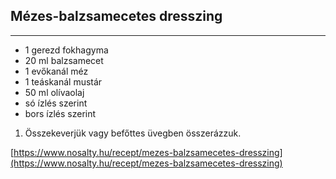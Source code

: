 ## Mézes-balzsamecetes dresszing

------------------------------------------------------------------------------------------------------------------------

-   1 gerezd fokhagyma
-   20 ml balzsamecet
-   1 evőkanál méz
-   1 teáskanál mustár
-   50 ml olívaolaj
-   só ízlés szerint
-   bors ízlés szerint

1.  Összekeverjük vagy befőttes üvegben összerázzuk.

[https://www.nosalty.hu/recept/mezes-balzsamecetes-dresszing](https://www.nosalty.hu/recept/mezes-balzsamecetes-dresszing)